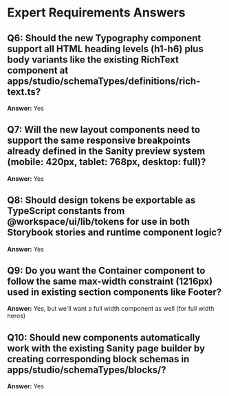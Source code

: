 # Expert Requirements Answers

## Q6: Should the new Typography component support all HTML heading levels (h1-h6) plus body variants like the existing RichText component at apps/studio/schemaTypes/definitions/rich-text.ts?
**Answer:** Yes

## Q7: Will the new layout components need to support the same responsive breakpoints already defined in the Sanity preview system (mobile: 420px, tablet: 768px, desktop: full)?
**Answer:** Yes

## Q8: Should design tokens be exportable as TypeScript constants from @workspace/ui/lib/tokens for use in both Storybook stories and runtime component logic?
**Answer:** Yes

## Q9: Do you want the Container component to follow the same max-width constraint (1216px) used in existing section components like Footer?
**Answer:** Yes, but we'll want a full width component as well (for full width heros)

## Q10: Should new components automatically work with the existing Sanity page builder by creating corresponding block schemas in apps/studio/schemaTypes/blocks/?
**Answer:** Yes